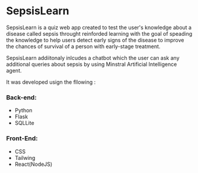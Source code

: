 # SepsisLearn
SepsisLearn is a quiz web app created to test the user's knowledge about a disease called sepsis throught reinforded learning with the goal of speading the knowledge to help users detect early signs of the disease to improve the chances of survival of a person with early-stage treatment.

SepsisLearn addiitonaly inlcudes a chatbot which the user can ask any additional queries about sepsis by using Minstral Artificial Intelligence agent.


It was developed usign the fllowing :
### Back-end: 
- Python
- Flask
- SQLLite
### Front-End: 
- CSS
- Tailwing
- React(NodeJS) 
